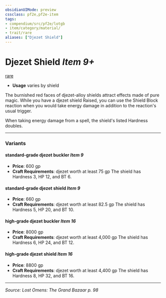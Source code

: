 ```yaml
---
obsidianUIMode: preview
cssclass: pf2e,pf2e-item
tags:
- compendium/src/pf2e/lotgb
- item/category/material/
- trait/rare
aliases: ["Djezet Shield"]
---
```

# Djezet Shield *Item 9+*  
[rare](rare.md "Rare Rarity Trait")  

- **Usage** varies by shield

The burnished red faces of djezet-alloy shields attract effects made of pure magic. While you have a djezet shield Raised, you can use the Shield Block reaction when you would take energy damage in addition to the reaction's usual trigger.

When taking energy damage from a spell, the shield's listed Hardness doubles.

---

### Variants

#### standard-grade djezet buckler *Item 9*

- **Price**: 600 gp
- **Craft Requirements**: djezet worth at least 75 gp The shield has Hardness 3, HP 12, and BT 6.

#### standard-grade djezet shield *Item 9*

- **Price**: 660 gp
- **Craft Requirements**: djezet worth at least 82.5 gp The shield has Hardness 5, HP 20, and BT 10.

#### high-grade djezet buckler *Item 16*

- **Price**: 8000 gp
- **Craft Requirements**: djezet worth at least 4,000 gp The shield has Hardness 6, HP 24, and BT 12.

#### high-grade djezet shield *Item 16*

- **Price**: 8800 gp
- **Craft Requirements**: djezet worth at least 4,400 gp The shield has Hardness 8, HP 32, and BT 16.

---
*Source: Lost Omens: The Grand Bazaar p. 98*
